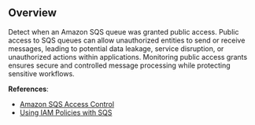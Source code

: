 ## Overview

Detect when an Amazon SQS queue was granted public access. Public access to SQS queues can allow unauthorized entities to send or receive messages, leading to potential data leakage, service disruption, or unauthorized actions within applications. Monitoring public access grants ensures secure and controlled message processing while protecting sensitive workflows.

**References**:
- [Amazon SQS Access Control](https://docs.aws.amazon.com/AWSSimpleQueueService/latest/SQSDeveloperGuide/sqs-overview-of-managing-access.html)
- [Using IAM Policies with SQS](https://docs.aws.amazon.com/AWSSimpleQueueService/latest/SQSDeveloperGuide/sqs-using-identity-based-policies.html)